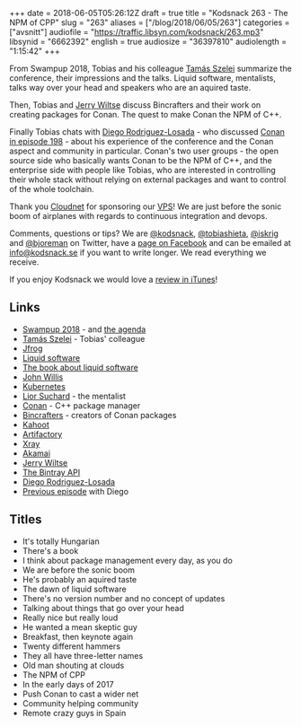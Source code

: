 +++
date = 2018-06-05T05:26:12Z
draft = true
title = "Kodsnack 263 - The NPM of CPP"
slug = "263"
aliases = ["/blog/2018/06/05/263"]
categories = ["avsnitt"]
audiofile = "https://traffic.libsyn.com/kodsnack/263.mp3"
libsynid = "6662392"
english = true
audiosize = "36397810"
audiolength = "1:15:42"
+++

From Swampup 2018, Tobias and his colleague [Tamás Szelei](http://szelei.me/) summarize the conference, their impressions and the talks. Liquid software, mentalists, talks way over your head and speakers who are an aquired taste.

Then, Tobias and [Jerry Wiltse](https://twitter.com/solvingj) discuss Bincrafters and their work on creating packages for Conan. The quest to make Conan the NPM of C++.

Finally Tobias chats with [Diego Rodriguez-Losada](https://www.twitter.com/diegorlosada) - who discussed [Conan in episode 198](https://kodsnack.se/198/) - about his experience of the conference and the Conan aspect and community in particular. Conan's two user groups - the open source side who basically wants Conan to be the NPM of C++, and the enterprise side with people like Tobias, who are interested in controlling their whole stack without relying on external packages and want to control of the whole toolchain.

Thank you [Cloudnet](http://www.cloudnet.se) for sponsoring our [VPS](http://en.wikipedia.org/wiki/Virtual_private_server)! We are just before the sonic boom of airplanes with regards to continuous integration and devops.

Comments, questions or tips? We are [@kodsnack](https://www.twitter.com/kodsnack), [@tobiashieta](https://www.twitter.com/tobiashieta), [@iskrig](https://www.twitter.com/iskrig) and [@bjoreman](https://www.twitter.com/bjoreman) on Twitter, have a [page on Facebook](https://www.facebook.com/kodsnack) and can be emailed at [info@kodsnack.se](mailto:info@kodsnack.se) if you want to write longer. We read everything we receive.

If you enjoy Kodsnack we would love a [review in iTunes](http://itunes.apple.com/se/podcast/kodsnack/id561631498?l=en)!

## Links ##
* [Swampup 2018](https://swampup.jfrog.com/) - and [the agenda](https://swampup.jfrog.com/)
* [Tamás Szelei](http://szelei.me/) - Tobias' colleague
* [Jfrog](https://jfrog.com/)
* [Liquid software](https://jfrog.com/whitepaper/a-vision-of-liquid-software/)
* [The book about liquid software](https://www.amazon.com/Liquid-Software-Achieve-Trusted-Continuous/dp/1981855726)
* [John Willis](https://www.youtube.com/watch?v=TvgKHNts0WQ)
* [Kubernetes](https://en.wikipedia.org/wiki/Kubernetes)
* [Lior Suchard](https://www.youtube.com/watch?v=5CJiQQPouqk) - the mentalist
* [Conan](https://conan.io/) - C++ package manager
* [Bincrafters](https://bincrafters.github.io/about/) - creators of Conan packages
* [Kahoot](https://kahoot.com/mobile-app/)
* [Artifactory](https://jfrog.com/artifactory/)
* [Xray](https://jfrog.com/xray/)
* [Akamai](https://en.wikipedia.org/wiki/Akamai_Technologies)
* [Jerry Wiltse](https://twitter.com/solvingj)
* [The Bintray API](https://bintray.com/docs/api/)
* [Diego Rodriguez-Losada](https://www.twitter.com/diegorlosada)
* [Previous episode](https://kodsnack.se/198/) with Diego

## Titles ##
* It's totally Hungarian
* There's a book
* I think about package management every day, as you do
* We are before the sonic boom
* He's probably an aquired taste
* The dawn of liquid software
* There's no version number and no concept of updates
* Talking about things that go over your head
* Really nice but really loud
* He wanted a mean skeptic guy
* Breakfast, then keynote again
* Twenty different hammers
* They all have three-letter names
* Old man shouting at clouds
* The NPM of CPP
* In the early days of 2017
* Push Conan to cast a wider net
* Community helping community
* Remote crazy guys in Spain